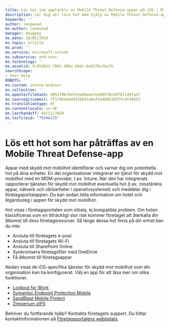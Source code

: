 ```yaml
---
title: Lös hot som upptäckts av Mobile Threat Defense-appar på iOS | Microsoft Docs
description: Lär dig att lösa hot med hjälp av Mobile Threat Defense-appar för iOS.
keywords: ''
author: lenewsad
ms.author: lanewsad
manager: dougeby
ms.date: 10/05/2018
ms.topic: article
ms.prod: ''
ms.service: microsoft-intune
ms.subservice: end-user
ms.technology: ''
ms.assetid: 3c95d821-7862-486a-b9dc-0ed37bc5befb
searchScope:
- User help
ROBOTS: ''
ms.custom: intune-enduser
ms.collection: ''
ms.openlocfilehash: 905378b764fe3e8beee7eb90570cb9f871d9fa47
ms.sourcegitcommit: 7f17d6eb9dd41b031a6af4148863d2ffc4f49551
ms.translationtype: HT
ms.contentlocale: sv-SE
ms.lasthandoff: 04/21/2020
ms.locfileid: "79346215"
---
```

# <a name="resolve-a-threat-found-by-a-mobile-threat-defense-app"></a>Lös ett hot som har påträffas av en Mobile Threat Defense-app

Appar med skydd mot mobilhot identifierar och varnar dig om potentiella hot på dina enheter. En del organisationer integrerar en tjänst för skydd mot mobilhot med en MDM-provider, t.ex. Intune. När den har integrerats rapporterar tjänsten för skydd mot mobilhot eventuella hot (t.ex. misstänkta appar, nätverk och sårbarheter i operativsystemet) och meddelar dig i företagsportalappen. Du kan sedan hitta information om hotet och åtgärdssteg i appen för skydd mot mobilhot.  

Hot visas i företagsportalen som olösta, ej kompatibla problem. Om hoten klassificeras som en tillräckligt stor risk kommer företaget att återkalla din åtkomst till dess företagsresurser. Så länge dessa hot finns på din enhet kan du inte:  

* Ansluta till företagets e-post
* Ansluta till företagets Wi-Fi
* Ansluta till SharePoint Online
* Synkronisera företagsfiler med OneDrive
* Få åtkomst till företagsappar

Nedan visas de iOS-specifika tjänster för skydd mot mobilhot som din organisation kan ha konfigurerat. Välj en app för att läsa mer om olika funktioner. 


* [Lookout for Work](you-need-to-resolve-a-threat-found-by-lookout-for-work-ios.md)
* [Symantec Endpoint Protection Mobile](you-need-to-resolve-a-threat-found-by-skycure-ios.md)
* [SandBlast Mobile Protect](you-need-to-resolve-a-threat-found-by-checkpoint-ios.md)
* [Zimperium zIPS](you-need-to-resolve-a-threat-found-by-zips-ios.md)

Behöver du fortfarande hjälp? Kontakta företagets support. Du hittar kontaktinformationen på [Företagsportalens webbplats](https://go.microsoft.com/fwlink/?linkid=2010980).  

